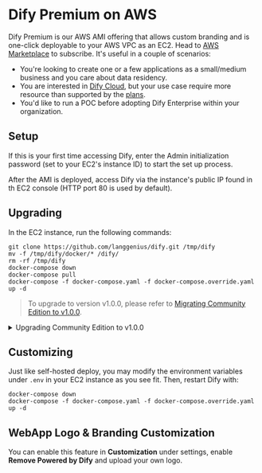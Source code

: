 # Dify Premium on AWS

Dify Premium is our AWS AMI offering that allows custom branding and is one-click deployable to your AWS VPC as an EC2. Head to [AWS Marketplace](https://aws.amazon.com/marketplace/pp/prodview-t22mebxzwjhu6) to subscribe. It's useful in a couple of scenarios:

* You're looking to create one or a few applications as a small/medium business and you care about data residency.
* You are interested in [Dify Cloud](cloud.md), but your use case require more resource than supported by the [plans](https://dify.ai/pricing).
* You'd like to run a POC before adopting Dify Enterprise within your organization.

## Setup

If this is your first time accessing Dify, enter the Admin initialization password (set to your EC2's instance ID) to start the set up process.

After the AMI is deployed, access Dify via the instance's public IP found in th EC2 console (HTTP port 80 is used by default).

## Upgrading

In the EC2 instance, run the following commands:

```
git clone https://github.com/langgenius/dify.git /tmp/dify
mv -f /tmp/dify/docker/* /dify/
rm -rf /tmp/dify
docker-compose down
docker-compose pull
docker-compose -f docker-compose.yaml -f docker-compose.override.yaml up -d
```

> To upgrade to version v1.0.0, please refer to [Migrating Community Edition to v1.0.0](https://docs.dify.ai/development/migration/migrate-to-v1).

<details>

<summary>Upgrading Community Edition to v1.0.0</summary>

The upgrade process involves the following steps:

1. Backup your data
2. Migrate plugins
3. Upgrade the main dify project

### 1. Backup Data

1.1 Execute the `cd` command to navigate to your Dify project directory and create a backup branch.

1.2 Run the following command to back up your docker-compose YAML file (optional).

```bash
cd docker
cp docker-compose.yaml docker-compose.yaml.$(date +%s).bak
```

1.3 Run the command to stop docker services, then execute the backup data command in the Docker directory.

```bash
docker compose down
tar -cvf volumes-$(date +%s).tgz volumes
```

### 2. Upgrade the Version

`v1.0.0` supports deployment via Docker Compose. Navigate to your Dify project path and run the following commands to upgrade to the Dify version:

```bash
git checkout 1.0.0 # Switch to the 1.0.0 branch
cd docker
docker compose -f docker-compose.yaml up -d
```

### 3. Migrate Tools to Plugins

The purpose of this step is to automatically migrate the tools and model vendors previously used in the Community Edition and install them into the new plugin environment.

1.	Run the docker ps command to check the docker-api container ID.

Example:

```bash
docker ps
CONTAINER ID   IMAGE                                       COMMAND                  CREATED       STATUS                 PORTS                                                                                                                             NAMES
417241cd****   nginx:latest                                "sh -c 'cp /docker-e…"   3 hours ago   Up 3 hours             0.0.0.0:80->80/tcp, :::80->80/tcp, 0.0.0.0:443->443/tcp, :::443->443/tcp                                                          docker-nginx-1
f84aa773****   langgenius/dify-api:1.0.0                   "/bin/bash /entrypoi…"   3 hours ago   Up 3 hours             5001/tcp                                                                                                                          docker-worker-1
a3cb19c2****   langgenius/dify-api:1.0.0                   "/bin/bash /entrypoi…"   3 hours ago   Up 3 hours             5001/tcp                                                                                                                          docker-api-1
```

Run the command `docker exec -it a3cb19c2**** bash` to enter the container terminal, and then run:

```bash
poetry run flask extract-plugins --workers=20
```

> If an error occurs, it is recommended to first install the `poetry` environment on the server as per the prerequisites. If the terminal asks for input after running the command, press **“Enter”** to skip the input.

This command will extract all models and tools currently in use in the environment. The workers parameter controls the number of parallel processes used during extraction and can be adjusted as needed. After the command runs, it will generate a `plugins.jsonl` file containing plugin information for all workspaces in the current Dify instance.

Ensure your network can access the public internet and support access to: `https://marketplace.dify.ai`. Continue running the following command in the `docker-api-1` container:

```bash
poetry run flask install-plugins --workers=2
```

This command will download and install all necessary plugins into the latest Community Edition. When the terminal shows `Install plugins completed.`, the migration is complete.
</details>

## Customizing

Just like self-hosted deploy, you may modify the environment variables under `.env` in your EC2 instance as you see fit. Then, restart Dify with:

```
docker-compose down
docker-compose -f docker-compose.yaml -f docker-compose.override.yaml up -d
```

## WebApp Logo & Branding Customization

You can enable this feature in **Customization** under settings, enable **Remove Powered by Dify** and upload your own logo.
